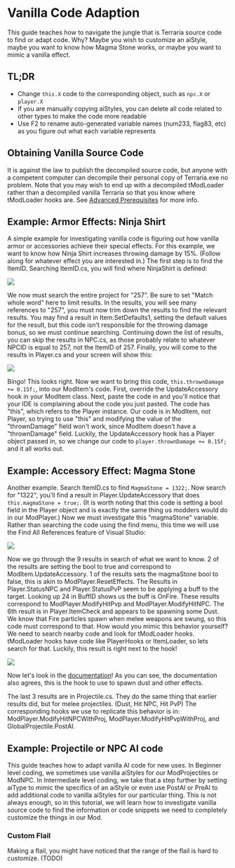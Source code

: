 # Vanilla Code Adaption
This guide teaches how to navigate the jungle that is Terraria source code to find or adapt code. Why? Maybe you wish to customize an aiStyle, maybe you want to know how Magma Stone works, or maybe you want to mimic a vanilla effect.

## TL;DR
* Change `this.X` code to the corresponding object, such as `npc.X` or `player.X`
* If you are manually copying aiStyles, you can delete all code related to other types to make the code more readable
* Use F2 to rename auto-generated variable names (num233, flag83, etc) as you figure out what each variable represents

## Obtaining Vanilla Source Code
It is against the law to publish the decompiled source code, but anyone with a competent computer can decompile their personal copy of Terraria.exe no problem. Note that you may wish to end up with a decompiled tModLoader rather than a decompiled vanilla Terraria so that you know where tModLoader hooks are. See [Advanced Prerequisites](https://github.com/blushiemagic/tModLoader/wiki/Advanced-Prerequisites) for more info.

## Example: Armor Effects: Ninja Shirt
A simple example for investigating vanilla code is figuring out how vanilla armor or accessories achieve their special effects. For this example, we want to know how Ninja Shirt increases throwing damage by 15%. (Follow along for whatever effect you are interested in.) The first step is to find the ItemID. Searching ItemID.cs, you will find where NinjaShirt is defined:

![](http://i.imgur.com/fxnOPXA.png)

We now must search the entire project for "257". Be sure to set "Match whole word" here to limit results. In the results, you will see many references to "257", you must now trim down the results to find the relevant results. You may find a result in Item.SetDefaults1, setting the default values for the result, but this code isn't responsible for the throwing damage bonus, so we must continue searching. Continuing down the list of results, you can skip the results in NPC.cs, as those probably relate to whatever NPCID is equal to 257, not the ItemID of 257. Finally, you will come to the results in Player.cs and your screen will show this:

![](http://i.imgur.com/n0YKKbB.png)

Bingo! This looks right. Now we want to bring this code, `this.thrownDamage += 0.15f;`, into our ModItem's code. First, override the UpdateAccessory hook in your ModItem class. Next, paste the code in and you'll notice that your IDE is complaining about the code you just pasted. The code has "this", which refers to the Player instance. Our code is in ModItem, not Player, so trying to use "this" and modifying the value of the "thrownDamage" field won't work, since ModItem doesn't have a "thrownDamage" field. Luckily, the UpdateAccessory hook has a Player object passed in, so we change our code to `player.thrownDamage += 0.15f;` and it all works out.

## Example: Accessory Effect: Magma Stone

Another example. Search ItemID.cs to find `MagmaStone = 1322;`. Now search for "1322", you'll find a result in Player.UpdateAccessory that does `this.magmaStone = true;`. (It is worth noting that this code is setting a bool field in the Player object and is exactly the same thing us modders would do in our ModPlayer.) Now we must investigate this "magmaStone" variable. Rather than searching the code using the find menu, this time we will use the Find All References feature of Visual Studio:

![](http://i.imgur.com/RtAjhYF.png)

Now we go through the 9 results in search of what we want to know. 2 of the results are setting the bool to true and correspond to ModItem.UpdateAccessory. 1 of the results sets the magmaStone bool to false, this is akin to ModPlayer.ResetEffects. The Results in Player.StatusNPC and Player.StatusPvP seem to be applying a buff to the target. Looking up 24 in BuffID shows us the buff is OnFire. These results correspond to ModPlayer.ModifyHitPvp and ModPlayer.ModifyHitNPC. The 6th result is in Player.ItemCheck and appears to be spawning some Dust. We know that Fire particles spawn when melee weapons are swung, so this code must correspond to that. How would you mimic this behavior yourself? We need to search nearby code and look for tModLoader hooks. tModLoader hooks have code like PlayerHooks or ItemLoader, so lets search for that. Luckily, this result is right next to the hook!

![](http://i.imgur.com/UyxK0l6.png)

Now let's look in the [documentation](http://blushiemagic.github.io/tModLoader/html/class_terraria_1_1_mod_loader_1_1_mod_player.html#a48027ba9e2e4188d3b73b49fa60071f2)! As you can see, the documentation also agrees, this is the hook to use to spawn dust and other effects.

The last 3 results are in Projectile.cs. They do the same thing that earlier results did, but for melee projectiles. (Dust, Hit NPC, Hit PvP) The corresponding hooks we use to replicate this behavior is in: ModPlayer.ModifyHitNPCWithProj, ModPlayer.ModifyHitPvpWithProj, and GlobalProjectile.PostAI.

## Example: Projectile or NPC AI code
This guide teaches how to adapt vanilla AI code for new uses. In Beginner level coding, we sometimes use vanilla aiStyles for our ModProjectiles or ModNPC. In Intermediate level coding, we take that a step further by setting aiType to mimic the specifics of an aiStyle or even use PostAI or PreAI to add additional code to vanilla aiStyles for our particular thing. This is not always enough, so in this tutorial, we will learn how to investigate vanilla source code to find the information or code snippets we need to completely customize the things in our Mod. 

### Custom Flail
Making a flail, you might have noticed that the range of the flail is hard to customize. (TODO)